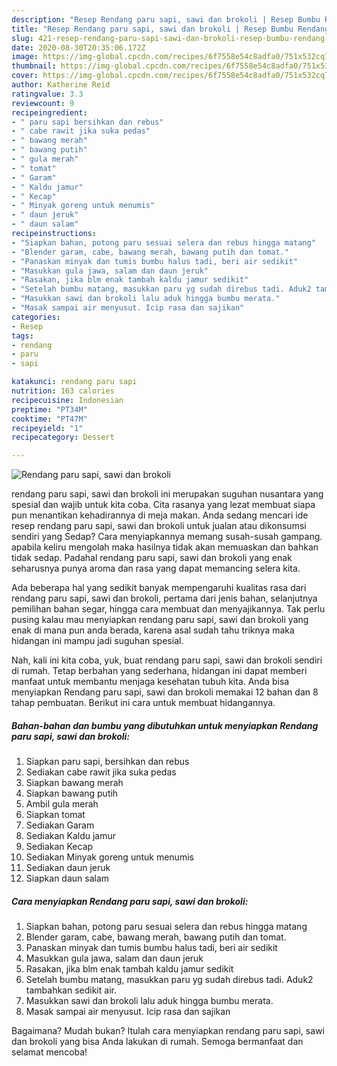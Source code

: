 ```yaml
---
description: "Resep Rendang paru sapi, sawi dan brokoli | Resep Bumbu Rendang paru sapi, sawi dan brokoli Yang Mudah Dan Praktis"
title: "Resep Rendang paru sapi, sawi dan brokoli | Resep Bumbu Rendang paru sapi, sawi dan brokoli Yang Mudah Dan Praktis"
slug: 421-resep-rendang-paru-sapi-sawi-dan-brokoli-resep-bumbu-rendang-paru-sapi-sawi-dan-brokoli-yang-mudah-dan-praktis
date: 2020-08-30T20:35:06.172Z
image: https://img-global.cpcdn.com/recipes/6f7558e54c8adfa0/751x532cq70/rendang-paru-sapi-sawi-dan-brokoli-foto-resep-utama.jpg
thumbnail: https://img-global.cpcdn.com/recipes/6f7558e54c8adfa0/751x532cq70/rendang-paru-sapi-sawi-dan-brokoli-foto-resep-utama.jpg
cover: https://img-global.cpcdn.com/recipes/6f7558e54c8adfa0/751x532cq70/rendang-paru-sapi-sawi-dan-brokoli-foto-resep-utama.jpg
author: Katherine Reid
ratingvalue: 3.3
reviewcount: 9
recipeingredient:
- " paru sapi bersihkan dan rebus"
- " cabe rawit jika suka pedas"
- " bawang merah"
- " bawang putih"
- " gula merah"
- " tomat"
- " Garam"
- " Kaldu jamur"
- " Kecap"
- " Minyak goreng untuk menumis"
- " daun jeruk"
- " daun salam"
recipeinstructions:
- "Siapkan bahan, potong paru sesuai selera dan rebus hingga matang"
- "Blender garam, cabe, bawang merah, bawang putih dan tomat."
- "Panaskan minyak dan tumis bumbu halus tadi, beri air sedikit"
- "Masukkan gula jawa, salam dan daun jeruk"
- "Rasakan, jika blm enak tambah kaldu jamur sedikit"
- "Setelah bumbu matang, masukkan paru yg sudah direbus tadi. Aduk2 tambahkan sedikit air."
- "Masukkan sawi dan brokoli lalu aduk hingga bumbu merata."
- "Masak sampai air menyusut. Icip rasa dan sajikan"
categories:
- Resep
tags:
- rendang
- paru
- sapi

katakunci: rendang paru sapi 
nutrition: 163 calories
recipecuisine: Indonesian
preptime: "PT34M"
cooktime: "PT47M"
recipeyield: "1"
recipecategory: Dessert

---
```



![Rendang paru sapi, sawi dan brokoli](https://img-global.cpcdn.com/recipes/6f7558e54c8adfa0/751x532cq70/rendang-paru-sapi-sawi-dan-brokoli-foto-resep-utama.jpg)


rendang paru sapi, sawi dan brokoli ini merupakan suguhan nusantara yang spesial dan wajib untuk kita coba. Cita rasanya yang lezat membuat siapa pun menantikan kehadirannya di meja makan.
Anda sedang mencari ide resep rendang paru sapi, sawi dan brokoli untuk jualan atau dikonsumsi sendiri yang Sedap? Cara menyiapkannya memang susah-susah gampang. apabila keliru mengolah maka hasilnya tidak akan memuaskan dan bahkan tidak sedap. Padahal rendang paru sapi, sawi dan brokoli yang enak seharusnya punya aroma dan rasa yang dapat memancing selera kita.

Ada beberapa hal yang sedikit banyak mempengaruhi kualitas rasa dari rendang paru sapi, sawi dan brokoli, pertama dari jenis bahan, selanjutnya pemilihan bahan segar, hingga cara membuat dan menyajikannya. Tak perlu pusing kalau mau menyiapkan rendang paru sapi, sawi dan brokoli yang enak di mana pun anda berada, karena asal sudah tahu triknya maka hidangan ini mampu jadi suguhan spesial.




Nah, kali ini kita coba, yuk, buat rendang paru sapi, sawi dan brokoli sendiri di rumah. Tetap berbahan yang sederhana, hidangan ini dapat memberi manfaat untuk membantu menjaga kesehatan tubuh kita. Anda bisa menyiapkan Rendang paru sapi, sawi dan brokoli memakai 12 bahan dan 8 tahap pembuatan. Berikut ini cara untuk membuat hidangannya.

<!--inarticleads1-->

##### Bahan-bahan dan bumbu yang dibutuhkan untuk menyiapkan Rendang paru sapi, sawi dan brokoli:

1. Siapkan  paru sapi, bersihkan dan rebus
1. Sediakan  cabe rawit jika suka pedas
1. Siapkan  bawang merah
1. Siapkan  bawang putih
1. Ambil  gula merah
1. Siapkan  tomat
1. Sediakan  Garam
1. Sediakan  Kaldu jamur
1. Sediakan  Kecap
1. Sediakan  Minyak goreng untuk menumis
1. Sediakan  daun jeruk
1. Siapkan  daun salam




<!--inarticleads2-->

##### Cara menyiapkan Rendang paru sapi, sawi dan brokoli:

1. Siapkan bahan, potong paru sesuai selera dan rebus hingga matang
1. Blender garam, cabe, bawang merah, bawang putih dan tomat.
1. Panaskan minyak dan tumis bumbu halus tadi, beri air sedikit
1. Masukkan gula jawa, salam dan daun jeruk
1. Rasakan, jika blm enak tambah kaldu jamur sedikit
1. Setelah bumbu matang, masukkan paru yg sudah direbus tadi. Aduk2 tambahkan sedikit air.
1. Masukkan sawi dan brokoli lalu aduk hingga bumbu merata.
1. Masak sampai air menyusut. Icip rasa dan sajikan




Bagaimana? Mudah bukan? Itulah cara menyiapkan rendang paru sapi, sawi dan brokoli yang bisa Anda lakukan di rumah. Semoga bermanfaat dan selamat mencoba!
